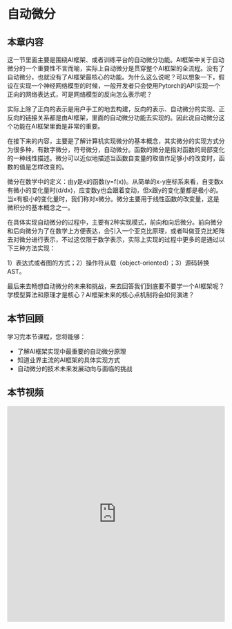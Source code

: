 <!--适用于[License](https://github.com/chenzomi12/DeepLearningSystem/blob/main/LICENSE)版权许可-->

# 自动微分

## 本章内容

这一节里面主要是围绕AI框架、或者训练平台的自动微分功能。AI框架中关于自动微分的一个重要性不言而喻，实际上自动微分是贯穿整个AI框架的全流程。没有了自动微分，也就没有了AI框架最核心的功能。为什么这么说呢？可以想象一下，假设在实现一个神经网络模型的时候，一般开发者只会使用Pytorch的API实现一个正向的网络表达式，可是网络模型的反向怎么表示呢？

实际上除了正向的表示是用户手工的地去构建，反向的表示、自动微分的实现、正反向的链接关系都是由AI框架，里面的自动微分功能去实现的。因此说自动微分这个功能在AI框架里面是非常的重要。

在接下来的内容，主要是了解计算机实现微分的基本概念，其实微分的实现方式分为很多种，有数字微分，符号微分，自动微分。函数的微分是指对函数的局部变化的一种线性描述。微分可以近似地描述当函数自变量的取值作足够小的改变时，函数的值是怎样改变的。

微分在数学中的定义：由y是x的函数(y=f(x))。从简单的x-y座标系来看，自变数x有微小的变化量时(d/dx)，应变数y也会跟着变动，但x跟y的变化量都是极小的。当x有极小的变化量时，我们称对x微分。微分主要用于线性函数的改变量，这是微积分的基本概念之一。 

在具体实现自动微分的过程中，主要有2种实现模式，前向和向后微分。前向微分和后向微分为了在数学上方便表达，会引入一个亚克比原理，或者叫做亚克比矩阵
去对微分进行表示，不过这仅限于数学表示，实际上实现的过程中更多的是通过以下三种方法实现：

1）表达式或者图的方式；2）操作符从载（object-oriented）；3）源码转换AST。

最后来去畅想自动微分的未来和挑战，来去回答我们到底要不要学一个AI框架呢？学模型算法和原理才是核心？AI框架未来的核心点机制将会如何演进？

## 本节回顾

学习完本节课程，您将能够：

- 了解AI框架实现中最重要的自动微分原理
- 知道业界主流的AI框架的具体实现方式
- 自动微分的技术未来发展动向与面临的挑战

## 本节视频

<html>
<iframe src="https://player.bilibili.com/player.html?aid=858374177&bvid=BV1FV4y1T7zp&cid=909151631&page=1&as_wide=1&high_quality=1&danmaku=0&t=30&autoplay=0" width="100%" height="500" scrolling="no" border="0" frameborder="no" framespacing="0" allowfullscreen="true"> </iframe>
</html>

